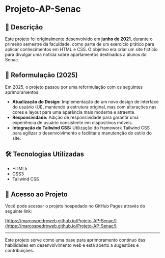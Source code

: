 # Projeto-AP-Senac

## 📘 Descrição

Este projeto foi originalmente desenvolvido em **junho de 2021**, durante o primeiro semestre da faculdade, como parte de um exercício prático para aplicar conhecimentos em HTML e CSS. O objetivo era criar um site fictício para divulgar uma notícia sobre apartamentos destinados a alunos do Senac.

## 🔄 Reformulação (2025)
Em 2025, o projeto passou por uma reformulação com os seguintes aprimoramentos:

- **Atualização do Design:** Implementação de um novo design de interface do usuário (UI), mantendo a estrutura original, mas com alterações nas cores e layout para uma aparência mais moderna e atraente.
- **Responsividade:** Adição de responsividade para garantir uma experiência de usuário consistente em dispositivos móveis.
- **Integração do Tailwind CSS:** Utilização do framework Tailwind CSS para agilizar o desenvolvimento e facilitar a manutenção do estilo do site.

## 🛠️ Tecnologias Utilizadas

- HTML5
- CSS3
- Tailwind CSS

## 🚀 Acesso ao Projeto

Você pode acessar o projeto hospedado no GitHub Pages através do seguinte link:

[https://marcospedroweb.github.io/Projeto-AP-Senac/](https://marcospedroweb.github.io/Projeto-AP-Senac/)

---

Este projeto serve como uma base para aprimoramento contínuo das habilidades em desenvolvimento web e está aberto a sugestões e contribuições.



